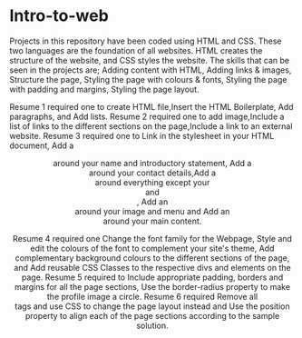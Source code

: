 # Intro-to-web
Projects in this repository have been coded using HTML and CSS. These two languages are the foundation of all websites. HTML creates the structure of the website, and CSS styles the website. The skills that can be seen in the projects are; Adding content with HTML, Adding links &amp; images, Structure the page, Styling the page with colours &amp; fonts, Styling the page with padding and margins, Styling the page layout.

Resume 1 required one to create HTML file,Insert the HTML Boilerplate, Add paragraphs, and Add lists.
Resume 2 required one to add image,Include a list of links to the different sections on the page,Include a link to an external website.
Resume 3 required one to Link in the stylesheet in your HTML document, Add a <header> around your name and introductory statement, Add a <footer> around your contact details,Add a <section> around everything except your <header> and <footer>, Add an <aside> around your image and menu and Add an <article> around your main content.

Resume 4 required one Change the font family for the Webpage, Style and edit the colours of the font to complement your site's theme, Add complementary background colours to the different sections of the page, and Add reusable CSS Classes to the respective divs and elements on the page.
Resume 5 required to Include appropriate padding, borders and margins for all the page sections, Use the border-radius property to make the profile image a circle.
Resume 6 required Remove all <br> tags and use CSS to change the page layout instead and Use the position property to align each of the page sections according to the sample solution.
